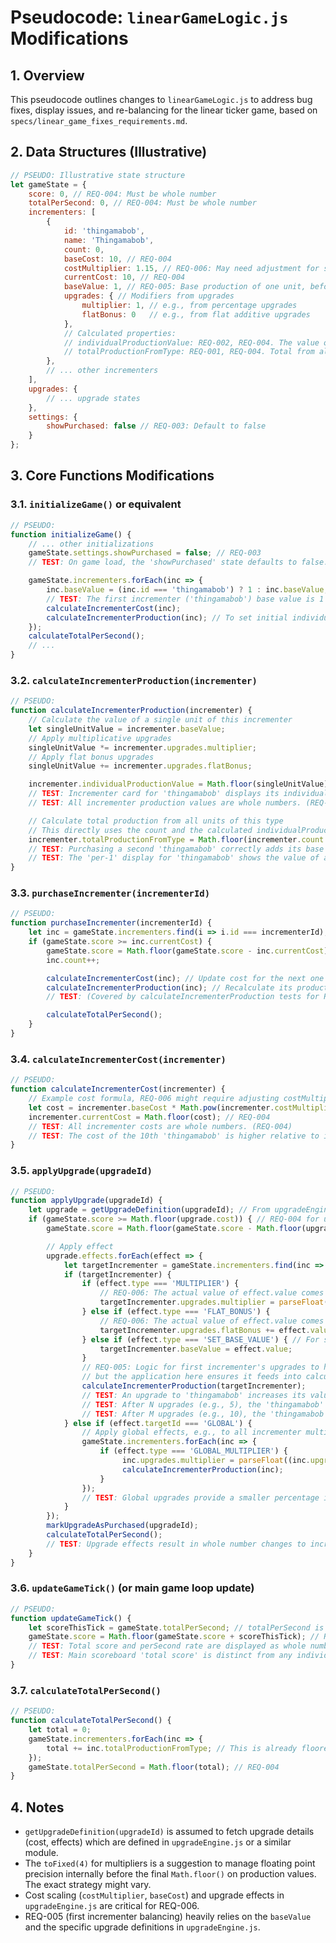 # Pseudocode: `linearGameLogic.js` Modifications

## 1. Overview
This pseudocode outlines changes to `linearGameLogic.js` to address bug fixes, display issues, and re-balancing for the linear ticker game, based on `specs/linear_game_fixes_requirements.md`.

## 2. Data Structures (Illustrative)

```javascript
// PSEUDO: Illustrative state structure
let gameState = {
    score: 0, // REQ-004: Must be whole number
    totalPerSecond: 0, // REQ-004: Must be whole number
    incrementers: [
        {
            id: 'thingamabob',
            name: 'Thingamabob',
            count: 0,
            baseCost: 10, // REQ-004
            costMultiplier: 1.15, // REQ-006: May need adjustment for slower scaling
            currentCost: 10, // REQ-004
            baseValue: 1, // REQ-005: Base production of one unit, before non-percentage upgrades
            upgrades: { // Modifiers from upgrades
                multiplier: 1, // e.g., from percentage upgrades
                flatBonus: 0   // e.g., from flat additive upgrades
            },
            // Calculated properties:
            // individualProductionValue: REQ-002, REQ-004. The value one unit produces.
            // totalProductionFromType: REQ-001, REQ-004. Total from all units of this type.
        },
        // ... other incrementers
    ],
    upgrades: {
        // ... upgrade states
    },
    settings: {
        showPurchased: false // REQ-003: Default to false
    }
};
```

## 3. Core Functions Modifications

### 3.1. `initializeGame()` or equivalent
```javascript
// PSEUDO:
function initializeGame() {
    // ... other initializations
    gameState.settings.showPurchased = false; // REQ-003
    // TEST: On game load, the 'showPurchased' state defaults to false. (REQ-003)

    gameState.incrementers.forEach(inc => {
        inc.baseValue = (inc.id === 'thingamabob') ? 1 : inc.baseValue; // REQ-005
        // TEST: The first incrementer ('thingamabob') base value is 1 (or adjusted by initial upgrades to 1). (REQ-005)
        calculateIncrementerCost(inc);
        calculateIncrementerProduction(inc); // To set initial individual and total production
    });
    calculateTotalPerSecond();
    // ...
}
```

### 3.2. `calculateIncrementerProduction(incrementer)`
```javascript
// PSEUDO:
function calculateIncrementerProduction(incrementer) {
    // Calculate the value of a single unit of this incrementer
    let singleUnitValue = incrementer.baseValue;
    // Apply multiplicative upgrades
    singleUnitValue *= incrementer.upgrades.multiplier;
    // Apply flat bonus upgrades
    singleUnitValue += incrementer.upgrades.flatBonus;

    incrementer.individualProductionValue = Math.floor(singleUnitValue); // REQ-004, REQ-002
    // TEST: Incrementer card for 'thingamabob' displays its individual production value correctly. (REQ-002)
    // TEST: All incrementer production values are whole numbers. (REQ-004)

    // Calculate total production from all units of this type
    // This directly uses the count and the calculated individualProductionValue
    incrementer.totalProductionFromType = Math.floor(incrementer.count * incrementer.individualProductionValue); // REQ-001, REQ-004
    // TEST: Purchasing a second 'thingamabob' correctly adds its base value to the 'thingamabob' type's total production, not multiplies. (REQ-001)
    // TEST: The 'per-1' display for 'thingamabob' shows the value of a single 'thingamabob'. (REQ-001 related, via individualProductionValue)
}
```

### 3.3. `purchaseIncrementer(incrementerId)`
```javascript
// PSEUDO:
function purchaseIncrementer(incrementerId) {
    let inc = gameState.incrementers.find(i => i.id === incrementerId);
    if (gameState.score >= inc.currentCost) {
        gameState.score = Math.floor(gameState.score - inc.currentCost); // REQ-004
        inc.count++;

        calculateIncrementerCost(inc); // Update cost for the next one
        calculateIncrementerProduction(inc); // Recalculate its production contribution
        // TEST: (Covered by calculateIncrementerProduction tests for REQ-001)

        calculateTotalPerSecond();
    }
}
```

### 3.4. `calculateIncrementerCost(incrementer)`
```javascript
// PSEUDO:
function calculateIncrementerCost(incrementer) {
    // Example cost formula, REQ-006 might require adjusting costMultiplier or baseCost
    let cost = incrementer.baseCost * Math.pow(incrementer.costMultiplier, incrementer.count);
    incrementer.currentCost = Math.floor(cost); // REQ-004
    // TEST: All incrementer costs are whole numbers. (REQ-004)
    // TEST: The cost of the 10th 'thingamabob' is higher relative to its production compared to previous scaling. (REQ-006)
}
```

### 3.5. `applyUpgrade(upgradeId)`
```javascript
// PSEUDO:
function applyUpgrade(upgradeId) {
    let upgrade = getUpgradeDefinition(upgradeId); // From upgradeEngine.js or similar
    if (gameState.score >= Math.floor(upgrade.cost)) { // REQ-004 for upgrade cost
        gameState.score = Math.floor(gameState.score - Math.floor(upgrade.cost)); // REQ-004

        // Apply effect
        upgrade.effects.forEach(effect => {
            let targetIncrementer = gameState.incrementers.find(inc => inc.id === effect.targetId);
            if (targetIncrementer) {
                if (effect.type === 'MULTIPLIER') {
                    // REQ-006: The actual value of effect.value comes from upgradeEngine and should be smaller
                    targetIncrementer.upgrades.multiplier = parseFloat((targetIncrementer.upgrades.multiplier * effect.value).toFixed(4)); // Keep some precision internally before flooring final production
                } else if (effect.type === 'FLAT_BONUS') {
                    // REQ-006: The actual value of effect.value comes from upgradeEngine and should be smaller
                    targetIncrementer.upgrades.flatBonus += effect.value;
                } else if (effect.type === 'SET_BASE_VALUE') { // For specific upgrades that directly set baseValue
                    targetIncrementer.baseValue = effect.value;
                }
                // REQ-005: Logic for first incrementer's upgrades to have small impact is primarily in upgrade definitions (upgradeEngine.js)
                // but the application here ensures it feeds into calculateIncrementerProduction.
                calculateIncrementerProduction(targetIncrementer);
                // TEST: An upgrade to 'thingamabob' increases its value by a smaller, predefined amount compared to previous scaling. (REQ-006)
                // TEST: After N upgrades (e.g., 5), the 'thingamabob' value is still 1. (REQ-005)
                // TEST: After M upgrades (e.g., 10), the 'thingamabob' value becomes 2. (REQ-005)
            } else if (effect.targetId === 'GLOBAL') {
                // Apply global effects, e.g., to all incrementer multipliers
                gameState.incrementers.forEach(inc => {
                    if (effect.type === 'GLOBAL_MULTIPLIER') {
                         inc.upgrades.multiplier = parseFloat((inc.upgrades.multiplier * effect.value).toFixed(4));
                         calculateIncrementerProduction(inc);
                    }
                });
                // TEST: Global upgrades provide a smaller percentage increase than before. (REQ-006)
            }
        });
        markUpgradeAsPurchased(upgradeId);
        calculateTotalPerSecond();
        // TEST: Upgrade effects result in whole number changes to incrementer values (via calculateIncrementerProduction). (REQ-004)
    }
}
```

### 3.6. `updateGameTick()` (or main game loop update)
```javascript
// PSEUDO:
function updateGameTick() {
    let scoreThisTick = gameState.totalPerSecond; // totalPerSecond is already floored
    gameState.score = Math.floor(gameState.score + scoreThisTick); // REQ-004
    // TEST: Total score and perSecond rate are displayed as whole numbers. (REQ-004) (Display part is in UI)
    // TEST: Main scoreboard 'total score' is distinct from any individual incrementer's production display. (REQ-002) (Data provided here)
}
```

### 3.7. `calculateTotalPerSecond()`
```javascript
// PSEUDO:
function calculateTotalPerSecond() {
    let total = 0;
    gameState.incrementers.forEach(inc => {
        total += inc.totalProductionFromType; // This is already floored
    });
    gameState.totalPerSecond = Math.floor(total); // REQ-004
}

```

## 4. Notes
-   `getUpgradeDefinition(upgradeId)` is assumed to fetch upgrade details (cost, effects) which are defined in `upgradeEngine.js` or a similar module.
-   The `toFixed(4)` for multipliers is a suggestion to manage floating point precision internally before the final `Math.floor()` on production values. The exact strategy might vary.
-   Cost scaling (`costMultiplier`, `baseCost`) and upgrade effects in `upgradeEngine.js` are critical for REQ-006.
-   REQ-005 (first incrementer balancing) heavily relies on the `baseValue` and the specific upgrade definitions in `upgradeEngine.js`.
